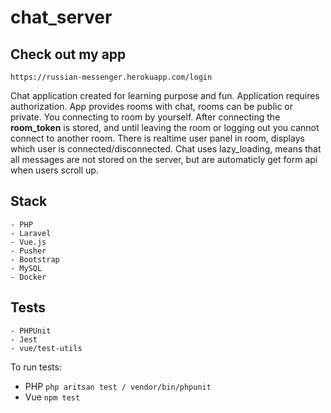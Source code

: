# chat_server


## Check out my app
` https://russian-messenger.herokuapp.com/login `

Chat application created for learning purpose and fun. 
Application requires authorization. App provides rooms with chat, rooms can be public or private. You connecting to room by yourself. 
After connecting the **room_token** is stored, and until
leaving the room or logging out you cannot connect to 
another room. There is realtime user panel in room, 
displays which user is connected/disconnected. 
Chat uses lazy_loading, means that  all messages are not stored on the server, but are automaticly get form api when users scroll up.




## Stack
    - PHP
    - Laravel
    - Vue.js
    - Pusher
    - Bootstrap
    - MySQL
    - Docker

## Tests
    - PHPUnit
    - Jest
    - vue/test-utils

To run tests:
 -  PHP
`php aritsan test / vendor/bin/phpunit`
 - Vue `npm test`
